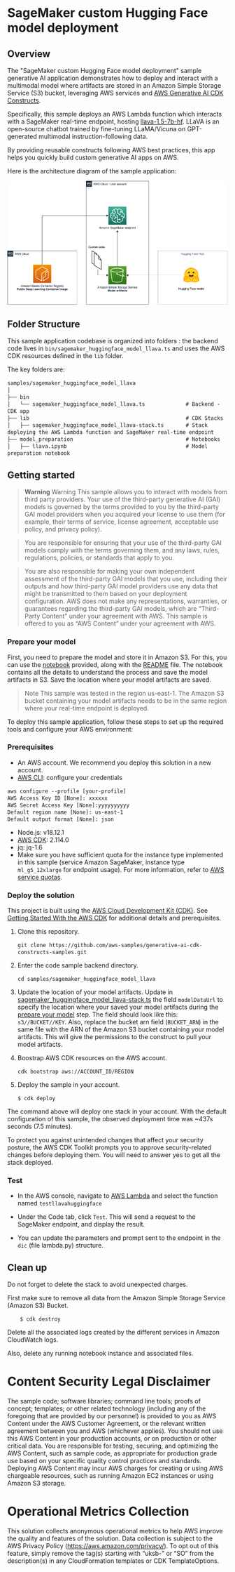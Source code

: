 # SageMaker custom Hugging Face model deployment

## Overview

The "SageMaker custom Hugging Face model deployment" sample generative AI application demonstrates how to deploy and interact with a multimodal model where artifacts are stored in an Amazon Simple Storage Service (S3) bucket, leveraging AWS services and [AWS Generative AI CDK Constructs](https://github.com/awslabs/generative-ai-cdk-constructs).

Specifically, this sample deploys an AWS Lambda function which interacts with a SageMaker real-time endpoint, hosting [llava-1.5-7b-hf](https://huggingface.co/llava-hf/llava-1.5-7b-hf). LLaVA is an open-source chatbot trained by fine-tuning LLaMA/Vicuna on GPT-generated multimodal instruction-following data. 

By providing reusable constructs following AWS best practices, this app helps you quickly build custom generative AI apps on AWS.

Here is the architecture diagram of the sample application:

![Architecture Diagram](./doc/images/architecture.png)

## Folder Structure

This sample application codebase is organized into folders : the backend code lives in ```bin/sagemaker_huggingface_model_llava.ts``` and uses the AWS CDK resources defined in the ```lib``` folder.

The key folders are:

```
samples/sagemaker_huggingface_model_llava
│
├── bin
│   └── sagemaker_huggingface_model_llava.ts             # Backend - CDK app
├── lib                                                  # CDK Stacks
│   ├── sagemaker_huggingface_model_llava-stack.ts       # Stack deploying the AWS Lambda function and SageMaker real-time endpoint
├── model_preparation                                    # Notebooks
│   ├── llava.ipynb                                      # Model preparation notebook
```

## Getting started

> **Warning**
> Warning This sample allows you to interact with models from third party providers. Your use of the third-party generative AI (GAI) models is governed by the terms provided to you by the third-party GAI model providers when you acquired your license to use them (for example, their terms of service, license agreement, acceptable use policy, and privacy policy).

> You are responsible for ensuring that your use of the third-party GAI models comply with the terms governing them, and any laws, rules, regulations, policies, or standards that apply to you.

> You are also responsible for making your own independent assessment of the third-party GAI models that you use, including their outputs and how third-party GAI model providers use any data that might be transmitted to them based on your deployment configuration. AWS does not make any representations, warranties, or guarantees regarding the third-party GAI models, which are “Third-Party Content” under your agreement with AWS. This sample is offered to you as “AWS Content” under your agreement with AWS.

### Prepare your model

First, you need to prepare the model and store it in Amazon S3. For this, you can use the [notebook](./model_preparation/llava.ipynb) provided, along with the [README](./model_preparation/README.md) file. The notebook contains all the details to understand the process and save the model artifacts in S3. Save the location where your model artifacts are saved.

> Note
> This sample was tested in the region us-east-1. The Amazon S3 bucket containing your model artifacts needs to be in the same region where your real-time endpoint is deployed.

To deploy this sample application, follow these steps to set up the required tools and configure your AWS environment:

### Prerequisites

- An AWS account. We recommend you deploy this solution in a new account.
- [AWS CLI](https://aws.amazon.com/cli/): configure your credentials

```
aws configure --profile [your-profile] 
AWS Access Key ID [None]: xxxxxx
AWS Secret Access Key [None]:yyyyyyyyyy
Default region name [None]: us-east-1 
Default output format [None]: json
```

- Node.js: v18.12.1
- [AWS CDK](https://github.com/aws/aws-cdk/releases/tag/v2.114.0): 2.114.0
- jq: jq-1.6
- Make sure you have sufficient quota for the instance type implemented in this sample (service Amazon SageMaker, instance type `ml_g5_12xlarge` for endpoint usage). For more information, refer to [AWS service quotas](https://docs.aws.amazon.com/general/latest/gr/aws_service_limits.html).

### Deploy the solution

This project is built using the [AWS Cloud Development Kit (CDK)](https://aws.amazon.com/cdk/). See [Getting Started With the AWS CDK](https://docs.aws.amazon.com/cdk/v2/guide/getting_started.html) for additional details and prerequisites.

1. Clone this repository.
    ```shell
    git clone https://github.com/aws-samples/generative-ai-cdk-constructs-samples.git
    ```

2. Enter the code sample backend directory.
    ```shell
    cd samples/sagemaker_huggingface_model_llava
    ```

3. Update the location of your model artifacts. Update in [sagemaker_huggingface_model_llava-stack.ts](./lib/sagemaker_huggingface_model_llava-stack.ts) the field ```modelDataUrl``` to specify the location where your saved your model artifacts during the [prepare your model](#prepare-your-model) step. The field should look like this: ```s3//BUCKET//KEY```. Also, replace the bucket arn field (```BUCKET_ARN```) in the same file with the ARN of the Amazon S3 bucket containing your model artifacts. This will give the permissions to the construct to pull your model artifacts.

3. Boostrap AWS CDK resources on the AWS account.
    ```shell
    cdk bootstrap aws://ACCOUNT_ID/REGION
    ```

6. Deploy the sample in your account. 
    ```shell
    $ cdk deploy
    ```

The command above will deploy one stack in your account. With the default configuration of this sample, the observed deployment time was ~437s seconds (7.5 minutes).

To protect you against unintended changes that affect your security posture, the AWS CDK Toolkit prompts you to approve security-related changes before deploying them. You will need to answer yes to get all the stack deployed.

### Test

- In the AWS console, navigate to [AWS Lambda](https://us-east-1.console.aws.amazon.com/lambda/home?region=us-east-1#/functions?sb=lastModified&so=DESCENDING) and select the function named ```testllavahuggingface```

- Under the Code tab, click ```Test```. This will send a request to the SageMaker endpoint, and display the result. 

- You can update the parameters and prompt sent to the endpoint in the ```dic``` (file lambda.py) structure.

## Clean up

Do not forget to delete the stack to avoid unexpected charges.

First make sure to remove all data from the Amazon Simple Storage Service (Amazon S3) Bucket.

```shell
    $ cdk destroy
```

Delete all the associated logs created by the different services in Amazon CloudWatch logs.

Also, delete any running notebook instance and associated files.

# Content Security Legal Disclaimer
The sample code; software libraries; command line tools; proofs of concept; templates; or other related technology (including any of the foregoing that are provided by our personnel) is provided to you as AWS Content under the AWS Customer Agreement, or the relevant written agreement between you and AWS (whichever applies). You should not use this AWS Content in your production accounts, or on production or other critical data. You are responsible for testing, securing, and optimizing the AWS Content, such as sample code, as appropriate for production grade use based on your specific quality control practices and standards. Deploying AWS Content may incur AWS charges for creating or using AWS chargeable resources, such as running Amazon EC2 instances or using Amazon S3 storage.

# Operational Metrics Collection
This solution collects anonymous operational metrics to help AWS improve the quality and features of the solution. Data collection is subject to the AWS Privacy Policy (https://aws.amazon.com/privacy/). To opt out of this feature, simply remove the tag(s) starting with “uksb-” or “SO” from the description(s) in any CloudFormation templates or CDK TemplateOptions.